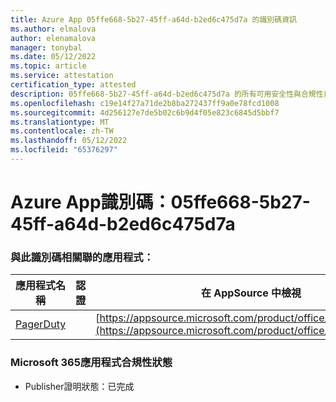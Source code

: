 ```yaml
---
title: Azure App 05ffe668-5b27-45ff-a64d-b2ed6c475d7a 的識別碼資訊
ms.author: elmalova
author: elenamalova
manager: tonybal
ms.date: 05/12/2022
ms.topic: article
ms.service: attestation
certification_type: attested
description: 05ffe668-5b27-45ff-a64d-b2ed6c475d7a 的所有可用安全性與合規性資訊。
ms.openlocfilehash: c19e14f27a71de2b8ba272437ff9a0e78fcd1008
ms.sourcegitcommit: 4d256127e7de5b02c6b9d4f05e823c6845d5bbf7
ms.translationtype: MT
ms.contentlocale: zh-TW
ms.lasthandoff: 05/12/2022
ms.locfileid: "65376297"
---
```

# <a name="azure-app-id-05ffe668-5b27-45ff-a64d-b2ed6c475d7a"></a>Azure App識別碼：05ffe668-5b27-45ff-a64d-b2ed6c475d7a


### <a name="apps-associated-with-this-id"></a>與此識別碼相關聯的應用程式：
| **應用程式名稱** | **認證** | **在 AppSource 中檢視** |
|--------------|---------------|-----------------------|
| [PagerDuty](../forward/WA200001637.md) |  | [https://appsource.microsoft.com/product/office/WA200001637](https://appsource.microsoft.com/product/office/WA200001637) |

### <a name="microsoft-365-app-compliance-status"></a>Microsoft 365應用程式合規性狀態
- Publisher證明狀態：已完成
